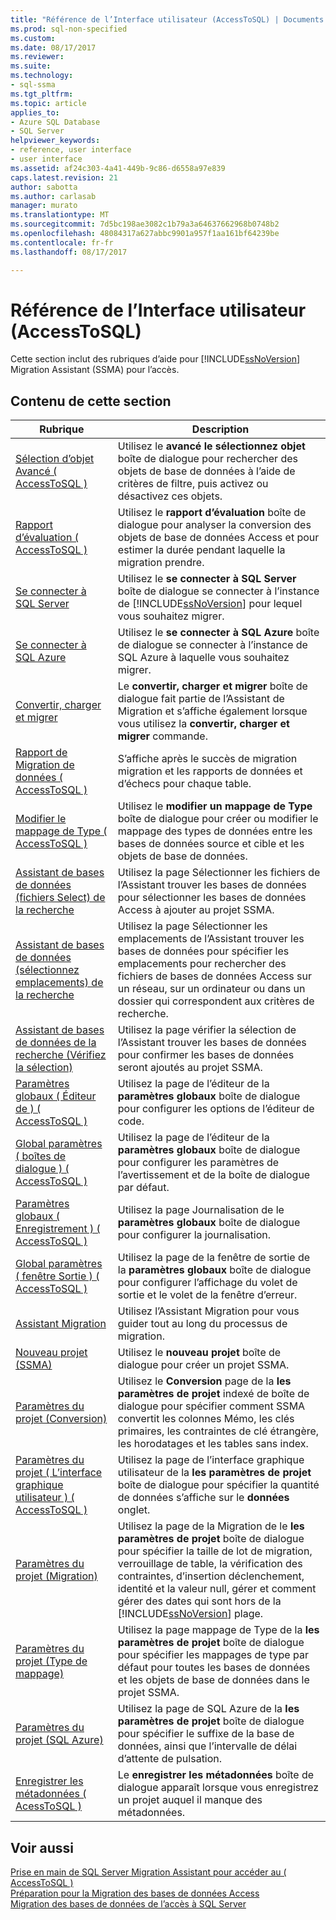 ```yaml
---
title: "Référence de l’Interface utilisateur (AccessToSQL) | Documents Microsoft"
ms.prod: sql-non-specified
ms.custom: 
ms.date: 08/17/2017
ms.reviewer: 
ms.suite: 
ms.technology:
- sql-ssma
ms.tgt_pltfrm: 
ms.topic: article
applies_to:
- Azure SQL Database
- SQL Server
helpviewer_keywords:
- reference, user interface
- user interface
ms.assetid: af24c303-4a41-449b-9c86-d6558a97e839
caps.latest.revision: 21
author: sabotta
ms.author: carlasab
manager: murato
ms.translationtype: MT
ms.sourcegitcommit: 7d5bc198ae3082c1b79a3a64637662968b0748b2
ms.openlocfilehash: 48084317a627abbc9901a957f1aa161bf64239be
ms.contentlocale: fr-fr
ms.lasthandoff: 08/17/2017

---
```

# <a name="user-interface-reference-accesstosql"></a>Référence de l’Interface utilisateur (AccessToSQL)
Cette section inclut des rubriques d’aide pour [!INCLUDE[ssNoVersion](../../includes/ssnoversion_md.md)] Migration Assistant (SSMA) pour l’accès.  
  
## <a name="in-this-section"></a>Contenu de cette section  
  
|Rubrique| Description|  
|---------|---------------|  
|[Sélection d’objet Avancé &#40; AccessToSQL &#41;](../../ssma/access/advanced-object-selection-accesstosql.md)|Utilisez le **avancé le sélectionnez objet** boîte de dialogue pour rechercher des objets de base de données à l’aide de critères de filtre, puis activez ou désactivez ces objets.|  
|[Rapport d’évaluation &#40; AccessToSQL &#41;](../../ssma/access/assessment-report-accesstosql.md)|Utilisez le **rapport d’évaluation** boîte de dialogue pour analyser la conversion des objets de base de données Access et pour estimer la durée pendant laquelle la migration prendre.|  
|[Se connecter à SQL Server](http://msdn.microsoft.com/ceb77a97-d6d5-4a92-90a6-342e97d12b54)|Utilisez le **se connecter à SQL Server** boîte de dialogue se connecter à l’instance de [!INCLUDE[ssNoVersion](../../includes/ssnoversion_md.md)] pour lequel vous souhaitez migrer.|  
|[Se connecter à SQL Azure](http://msdn.microsoft.com/bf44b236-d9be-41ae-a5fd-bd73038e505f)|Utilisez le **se connecter à SQL Azure** boîte de dialogue se connecter à l’instance de SQL Azure à laquelle vous souhaitez migrer.|  
|[Convertir, charger et migrer](http://msdn.microsoft.com/4ec83e96-88a5-4b7b-8d5a-f3429d9a936b)|Le **convertir, charger et migrer** boîte de dialogue fait partie de l’Assistant de Migration et s’affiche également lorsque vous utilisez la **convertir, charger et migrer** commande.|  
|[Rapport de Migration de données &#40; AccessToSQL &#41;](../../ssma/access/data-migration-report-accesstosql.md)|S’affiche après le succès de migration migration et les rapports de données et d’échecs pour chaque table.|  
|[Modifier le mappage de Type &#40; AccessToSQL &#41;](../../ssma/access/edit-type-mapping-accesstosql.md)|Utilisez le **modifier un mappage de Type** boîte de dialogue pour créer ou modifier le mappage des types de données entre les bases de données source et cible et les objets de base de données.|  
|[Assistant de bases de données (fichiers Select) de la recherche](http://msdn.microsoft.com/2f574a34-4bab-40a4-89a8-ad4907ffc3fd)|Utilisez la page Sélectionner les fichiers de l’Assistant trouver les bases de données pour sélectionner les bases de données Access à ajouter au projet SSMA.|  
|[Assistant de bases de données (sélectionnez emplacements) de la recherche](http://msdn.microsoft.com/00b2d32a-998b-47a7-b25c-589b5bd6777a)|Utilisez la page Sélectionner les emplacements de l’Assistant trouver les bases de données pour spécifier les emplacements pour rechercher des fichiers de bases de données Access sur un réseau, sur un ordinateur ou dans un dossier qui correspondent aux critères de recherche.|  
|[Assistant de bases de données de la recherche (Vérifiez la sélection)](http://msdn.microsoft.com/62e20e03-50cc-4ac8-8072-524d194d2ec3)|Utilisez la page vérifier la sélection de l’Assistant trouver les bases de données pour confirmer les bases de données seront ajoutés au projet SSMA.|  
|[Paramètres globaux &#40; Éditeur de &#41; &#40; AccessToSQL &#41;](../../ssma/access/global-settings-editor-accesstosql.md)|Utilisez la page de l’éditeur de la **paramètres globaux** boîte de dialogue pour configurer les options de l’éditeur de code.|  
|[Global paramètres &#40; boîtes de dialogue &#41; &#40; AccessToSQL &#41;](../../ssma/access/global-settings-dialogs-accesstosql.md)|Utilisez la page de l’éditeur de la **paramètres globaux** boîte de dialogue pour configurer les paramètres de l’avertissement et de la boîte de dialogue par défaut.|  
|[Paramètres globaux &#40; Enregistrement &#41; &#40; AccessToSQL &#41;](../../ssma/access/global-settings-logging-accesstosql.md)|Utilisez la page Journalisation de le **paramètres globaux** boîte de dialogue pour configurer la journalisation.|  
|[Global paramètres &#40; fenêtre Sortie &#41; &#40; AccessToSQL &#41;](../../ssma/access/global-settings-output-window-accesstosql.md)|Utilisez la page de la fenêtre de sortie de la **paramètres globaux** boîte de dialogue pour configurer l’affichage du volet de sortie et le volet de la fenêtre d’erreur.|  
|[Assistant Migration](http://msdn.microsoft.com/5bab5914-b2ae-4795-8cf5-83e42d64bef2)|Utilisez l’Assistant Migration pour vous guider tout au long du processus de migration.|  
|[Nouveau projet (SSMA)](http://msdn.microsoft.com/ca294f6d-eeb5-42ca-9306-156281a3f0f3)|Utilisez le **nouveau projet** boîte de dialogue pour créer un projet SSMA.|  
|[Paramètres du projet (Conversion)](http://msdn.microsoft.com/bcebc635-c638-4ddb-924c-b9ccfef86388)|Utilisez le **Conversion** page de la **les paramètres de projet** indexé de boîte de dialogue pour spécifier comment SSMA convertit les colonnes Mémo, les clés primaires, les contraintes de clé étrangère, les horodatages et les tables sans index.|  
|[Paramètres du projet &#40; L’interface graphique utilisateur &#41; &#40; AccessToSQL &#41;](../../ssma/access/project-settings-gui-accesstosql.md)|Utilisez la page de l’interface graphique utilisateur de la **les paramètres de projet** boîte de dialogue pour spécifier la quantité de données s’affiche sur le **données** onglet.|  
|[Paramètres du projet (Migration)](http://msdn.microsoft.com/4caebc9c-8680-4b99-a8fa-89c43161c95d)|Utilisez la page de la Migration de le **les paramètres de projet** boîte de dialogue pour spécifier la taille de lot de migration, verrouillage de table, la vérification des contraintes, d’insertion déclenchement, identité et la valeur null, gérer et comment gérer des dates qui sont hors de la [!INCLUDE[ssNoVersion](../../includes/ssnoversion_md.md)] plage.|  
|[Paramètres du projet (Type de mappage)](http://msdn.microsoft.com/b87b9683-abed-4677-8c50-18bdba704655)|Utilisez la page mappage de Type de la **les paramètres de projet** boîte de dialogue pour spécifier les mappages de type par défaut pour toutes les bases de données et les objets de base de données dans le projet SSMA.|  
|[Paramètres du projet (SQL Azure)](http://msdn.microsoft.com/bbb8a204-d0e4-4f0b-9709-271feb1f136e)|Utilisez la page de SQL Azure de la **les paramètres de projet** boîte de dialogue pour spécifier le suffixe de la base de données, ainsi que l’intervalle de délai d’attente de pulsation.|  
|[Enregistrer les métadonnées &#40; AcessToSQL &#41;](../../ssma/access/save-metadata-acesstosql.md)|Le **enregistrer les métadonnées** boîte de dialogue apparaît lorsque vous enregistrez un projet auquel il manque des métadonnées.|  
  
## <a name="see-also"></a>Voir aussi  
[Prise en main de SQL Server Migration Assistant pour accéder au &#40; AccessToSQL &#41;](../../ssma/access/getting-started-with-sql-server-migration-assistant-for-access-accesstosql.md)  
[Préparation pour la Migration des bases de données Access](http://msdn.microsoft.com/9b80a9e0-08e7-4b4d-b5ec-cc998d3f5114)  
[Migration des bases de données de l’accès à SQL Server](http://msdn.microsoft.com/76a3abcf-2998-4712-9490-fe8d872c89ca)  
  

